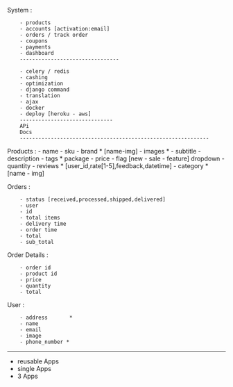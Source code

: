 
System :

        - products
        - accounts [activation:email]
        - orders / track order
        - coupons
        - payments
        - dashboard
        --------------------------------

        - celery / redis
        - cashing
        - optimization
        - django command
        - translation
        - ajax
        - docker
        - deploy [heroku - aws]
        ------------------------------
        APi
        Docs
        -------------------------------------------------------------


Products :
        - name 
        - sku
        - brand    * [name-img]
        - images   *
        - subtitle
        - description
        - tags     * package
        - price
        - flag [new - sale - feature] dropdown
        - quantity
        - reviews    * [user_id,rate[1-5],feedback,datetime]
        - category    * [name - img]


Orders :

        - status [received,processed,shipped,delivered]
        - user
        - id
        - total items
        - delivery time 
        - order time
        - total
        - sub_total


Order Details :

        - order id
        - product id
        - price
        - quantity
        - total

User :

        - address       *
        - name
        - email
        - image
        - phone_number *  
-------------------------------------------------------------------


- reusable Apps
- single Apps
- 3 Apps


